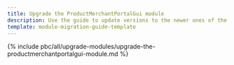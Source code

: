 ```yaml
---
title: Upgrade the ProductMerchantPortalGui module
description: Use the guide to update versions to the newer ones of the ProductMerchantPortalGui module.
template: module-migration-guide-template
---
```


{% include pbc/all/upgrade-modules/upgrade-the-productmerchantportalgui-module.md %} <!-- To edit, see /_includes/pbc/all/upgrade-modules/upgrade-the-productmerchantportalgui-module.md -->
